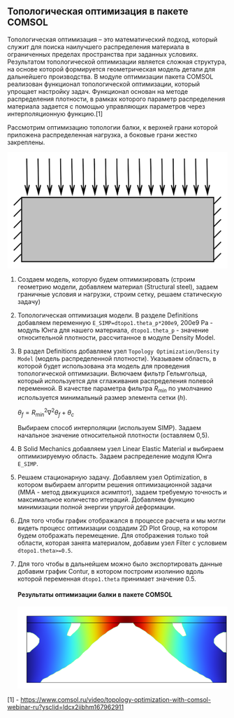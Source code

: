 ﻿## Топологическая оптимизация в пакете COMSOL

Топологическая оптимизация – это математический подход, который служит для
поиска наилучшего распределения материала в ограниченных пределах пространства
при заданных условиях. Результатом топологической оптимизации является сложная
структура, на основе которой формируется геометрическая модель детали для дальнейшего
производства. В модуле оптимизации пакета COMSOL реализован функционал топологической 
оптимизации, который упрощает настройку задач.
Функционал основан на методе распределения плотности, в рамках которого параметр 
распределения материала задается с помощью управляющих параметров через 
интерполяционную функцию.[1]

Рассмотрим оптимизацию топологии балки, к верхней грани которой приложена
распределенная нагрузка, а боковые грани жестко закреплены.

![block](../Images/block.png 'Схема рассматриваемого примера :size=400')

1. Создаем модель, которую будем оптимизировать (строим геометрию модели, добавляем материал (Structural steel), 
   задаем граничные условия и нагрузки, строим сетку, решаем статическую задачу)

2. Топологическая оптимизация модели. В разделе Definitions добавляем переменную `E_SIMP=dtopo1.theta_p*200e9`,
   200e9 Pa - модуль Юнга для нашего материала, ```dtopo1.theta_p``` - значение
   относительной плотности, рассчитанное в модуле Density Model.
   
3. В раздел Definitions добавляем узел ```Topology Optimization/Density Model```
   (модель распределенной плотности). Указываем область, в которой будет использована эта модель
   для проведения топологической оптимизации.
   Включаем фильтр Гельмгольца, который используется для сглаживания распределения полевой
   переменной. В качестве параметра фильтра $R_{min}$ по умолчанию используется минимальный
   размер элемента сетки ($h$).

   $\theta_f=R_{min}^2\nabla^2\theta_f+\theta_c$

   Выбираем способ интерполяции (используем SIMP).
   Задаем начальное значение относительной плотности (оставляем 0,5).
   
4. В Solid Mechanics добавляем узел Linear Elastic Material и выбираем оптимизируемую область.
   Задаем распределение модуля Юнга ```E_SIMP```.
   
5. Решаем стационарную задачу. Добавляем узел Optimization, в котором
   выбираем алгоритм решения оптимизационной задачи (MMA - метод движущихся асимптот), задаем требуемую точность и
   максимальное количество итераций. Добавляем функцию минимизации полной энергии
   упругой деформации.

6. Для того чтобы график отображался в процессе расчета и мы могли видеть процесс оптимизации
   создадим 2D Plot Group, на котором будем отображать перемещение. Для отображения только той области, которая занята
   материалом, добавим узел Filter с условием ```dtopo1.theta>=0.5```.

7. Для того чтобы в дальнейшем можно было экспортировать данные добавим график Contur, в котором
   построим изолинию вдоль которой переменная ```dtopo1.theta``` принимает значение 0.5.
   
   #### Результаты оптимизации балки в пакете COMSOL
   ![block](../Images/blockResult.png "Результаты оптимизации")



[1] - https://www.comsol.ru/video/topology-optimization-with-comsol-webinar-ru?ysclid=ldcx2iibhm167962911